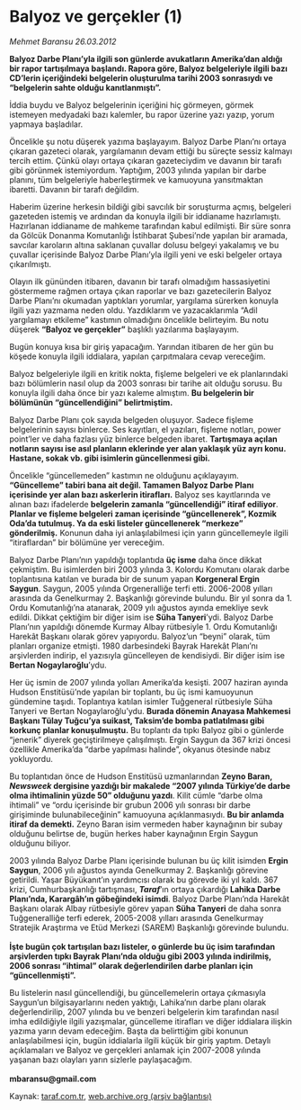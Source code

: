 # Balyoz ve gerçekler (1)

*Mehmet Baransu 26.03.2012*

<div class="yazi"><p><b>Balyoz Darbe Planı’yla ilgili son günlerde avukatların Amerika’dan aldığı bir rapor tartışılmaya başlandı. Rapora göre, Balyoz belgeleriyle ilgili bazı CD’lerin içeriğindeki belgelerin oluşturulma tarihi 2003 sonrasıydı ve “belgelerin sahte olduğu kanıtlanmıştı”. </b></p>
<p>İddia buydu ve Balyoz belgelerinin içeriğini hiç görmeyen, görmek istemeyen medyadaki bazı kalemler, bu rapor üzerine yazı yazıp, yorum yapmaya başladılar. </p>
<p>Öncelikle şu notu düşerek yazıma başlayayım. Balyoz Darbe Planı’nı ortaya çıkaran gazeteci olarak, yargılamanın devam ettiği bu süreçte sessiz kalmayı tercih ettim. Çünkü olayı ortaya çıkaran gazeteciydim ve davanın bir tarafı gibi görünmek istemiyordum. Yaptığım, 2003 yılında yapılan bir darbe planını, tüm belgeleriyle haberleştirmek ve kamuoyuna yansıtmaktan ibaretti. Davanın bir tarafı değildim. </p>
<p>Haberim üzerine herkesin bildiği gibi savcılık bir soruşturma açmış, belgeleri gazeteden istemiş ve ardından da konuyla ilgili bir iddianame hazırlamıştı. Hazırlanan iddianame de mahkeme tarafından kabul edilmişti. Bir süre sonra da Gölcük Donanma Komutanlığı İstihbarat Şubesi’nde yapılan bir aramada, savcılar karoların altına saklanan çuvallar dolusu belgeyi yakalamış ve bu çuvallar içerisinde Balyoz Darbe Planı’yla ilgili yeni ve eski belgeler ortaya çıkarılmıştı. </p>
<p>Olayın ilk gününden itibaren, davanın bir tarafı olmadığım hassasiyetini göstermeme rağmen ortaya çıkan raporlar ve bazı gazetecilerin Balyoz Darbe Planı’nı okumadan yaptıkları yorumlar, yargılama sürerken konuyla ilgili yazı yazmama neden oldu. Yazdıklarım ve yazacaklarımla “Adil yargılamayı etkileme” kastımın olmadığını öncelikle belirteyim. Bu notu düşerek <b>“Balyoz ve gerçekler”</b> başlıklı yazılarıma başlayayım. </p>
<p>Bugün konuya kısa bir giriş yapacağım. Yarından itibaren de her gün bu köşede konuyla ilgili iddialara, yapılan çarpıtmalara cevap vereceğim. </p>
<p>Balyoz belgeleriyle ilgili en kritik nokta, fişleme belgeleri ve ek planlarındaki bazı bölümlerin nasıl olup da 2003 sonrası bir tarihe ait olduğu sorusu. Bu konuyla ilgili daha önce bir yazı kaleme almıştım. <b>Bu belgelerin bir bölümünün “güncellendiğini” belirtmiştim.</b> </p>
<p>Balyoz Darbe Planı çok sayıda belgeden oluşuyor. Sadece fişleme belgelerinin sayısı binlerce. Ses kayıtları, el yazıları, fişleme notları, power point’ler ve daha fazlası yüz binlerce belgeden ibaret. <b>Tartışmaya açılan notların sayısı ise asıl planların eklerinde yer alan yaklaşık yüz ayrı konu. Hastane, sokak vb. gibi isimlerin güncellenmesi gibi.</b> </p>
<p>Öncelikle “güncellemeden” kastımın ne olduğunu açıklayayım. <b>“Güncelleme” tabiri bana ait değil. Tamamen Balyoz Darbe Planı içerisinde yer alan bazı askerlerin itirafları.</b> Balyoz ses kayıtlarında ve alınan bazı ifadelerde <b>belgelerin zamanla “güncellendiği” itiraf ediliyor</b>. <b>Planlar ve fişleme belgeleri zaman içerisinde “güncellenerek”, Kozmik Oda’da tutulmuş. Ya da eski listeler güncellenerek “merkeze” gönderilmiş.</b> Konunun daha iyi anlaşılabilmesi için yarın güncellemeyle ilgili “itiraflardan” bir bölümüne yer vereceğim. </p>
<p>Balyoz Darbe Planı’nın yapıldığı toplantıda <b>üç isme</b> daha önce dikkat çekmiştim. Bu isimlerden biri 2003 yılında 3. Kolordu Komutanı olarak darbe toplantısına katılan ve burada bir de sunum yapan <b>Korgeneral Ergin Saygun</b>. Saygun, 2005 yılında Orgeneralliğe terfi etti. 2006-2008 yılları arasında da Genelkurmay 2. Başkanlığı görevinde bulundu. Bir yıl sonra da 1. Ordu Komutanlığı’na atanarak, 2009 yılı ağustos ayında emekliye sevk edildi. Dikkat çektiğim bir diğer isim ise <b>Süha Tanyeri</b>’ydi. Balyoz Darbe Planı’nın yapıldığı dönemde Kurmay Albay rütbesiyle 1. Ordu Komutanlığı Harekât Başkanı olarak görev yapıyordu. Balyoz’un “beyni” olarak, tüm planları organize etmişti. 1980 darbesindeki Bayrak Harekât Planı’nı arşivlerden indirip, el yazısıyla güncelleyen de kendisiydi. Bir diğer isim ise <b>Bertan Nogaylaroğlu</b>’ydu. </p>
<p>Her üç ismin de 2007 yılında yolları Amerika’da kesişti. 2007 haziran ayında Hudson Enstitüsü’nde yapılan bir toplantı, bu üç ismi kamuoyunun gündemine taşıdı. Toplantıya katılan isimler Tuğgeneral rütbesiyle Süha Tanyeri ve Bertan Nogaylaroğlu’ydu. <b>Burada dönemin Anayasa Mahkemesi Başkanı Tülay Tuğcu’ya suikast, Taksim’de bomba patlatılması gibi korkunç planlar konuşulmuştu.</b> Bu toplantı da tıpkı Balyoz gibi o günlerde “jenerik” diyerek geçiştirilmeye çalışılmıştı. Ergin Saygun da 367 krizi öncesi özellikle Amerika’da “darbe yapılması halinde”, okyanus ötesinde nabız yokluyordu. </p>
<p>Bu toplantıdan önce de Hudson Enstitüsü uzmanlarından <b>Zeyno Baran, <i>Newsweek</i> dergisine yazdığı bir makalede “2007 yılında Türkiye’de darbe olma ihtimalinin yüzde 50” olduğunu yazdı</b>. Kilit cümle “darbe olma ihtimali” ve “ordu içerisinde bir grubun 2006 yılı sonrası bir darbe girişiminde bulunabileceğinin” kamuoyuna açıklanmasıydı. <b>Bu bir anlamda itiraf da demekti.</b> Zeyno Baran isim vermeden haber kaynağının bir subay olduğunu belirtse de, bugün herkes haber kaynağının Ergin Saygun olduğunu biliyor. </p>
<p>2003 yılında Balyoz Darbe Planı içerisinde bulunan bu üç kilit isimden <b>Ergin Saygun</b>, 2006 yılı ağustos ayında Genelkurmay 2. Başkanlığı görevine getirildi. Yaşar Büyükanıt’ın yardımcısı olarak bu görevde iki yıl kaldı. 367 krizi, Cumhurbaşkanlığı tartışması, <b><i>Taraf</i></b>’ın ortaya çıkardığı <b>Lahika Darbe Planı’nda, Karargâh’ın göbeğindeki isimdi</b>. Balyoz Darbe Planı’nda Harekât Başkanı olarak Albay rütbesiyle görev yapan <b>Süha Tanyeri</b> de daha sonra Tuğgeneralliğe terfi ederek, 2005-2008 yılları arasında Genelkurmay Stratejik Araştırma ve Etüd Merkezi (SAREM) Başkanlığı görevinde bulundu.<br/><br/><b>İşte bugün çok tartışılan bazı listeler, o günlerde bu üç isim tarafından arşivlerden tıpkı Bayrak Planı’nda olduğu gibi 2003 yılında indirilmiş, 2006 sonrası “ihtimal” olarak değerlendirilen darbe planları için “güncellenmişti”. </b></p>
<p>Bu listelerin nasıl güncellendiği, bu güncellemelerin ortaya çıkmasıyla Saygun’un bilgisayarlarını neden yaktığı, Lahika’nın darbe planı olarak değerlendirilip, 2007 yılında bu ve benzeri belgelerin kim tarafından nasıl imha edildiğiyle ilgili yazışmalar, güncelleme itirafları ve diğer iddialara ilişkin yazıma yarın devam edeceğim. Başta da belirttiğim gibi konunun anlaşılabilmesi için, bugün iddialarla ilgili küçük bir giriş yaptım. Detaylı açıklamaları ve Balyoz ve gerçekleri anlamak için 2007-2008 yılında yaşanan bazı olayları yarın sizlerle paylaşacağım.<br/><br/><b>mbaransu@gmail.com</b></p>
</div>

Kaynak: [taraf.com.tr](http://www.taraf.com.tr/mehmet-baransu/makale-balyoz-ve-gercekler-1.htm), [web.archive.org (arşiv bağlantısı)](http://web.archive.org/web/20131107052217/http://www.taraf.com.tr/mehmet-baransu/makale-balyoz-ve-gercekler-1.htm)
